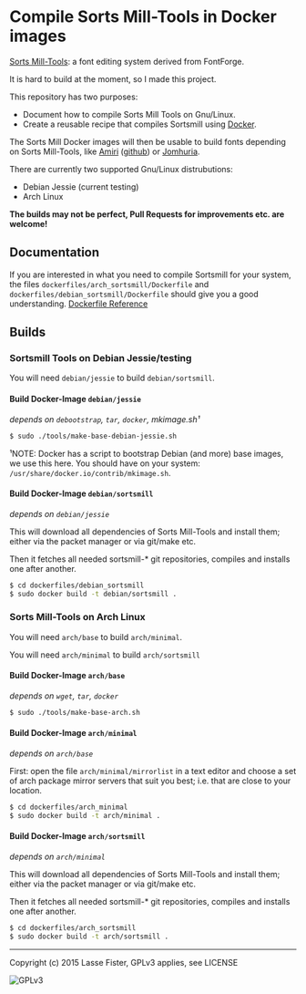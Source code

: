 # Compile Sorts Mill-Tools in Docker images

[Sorts Mill-Tools](https://bitbucket.org/sortsmill/sortsmill-tools): a font editing system derived from FontForge.

It is hard to build at the moment, so I made this project.

This repository has two purposes:

 * Document how to compile Sorts Mill Tools on Gnu/Linux.
 * Create a reusable recipe that compiles Sortsmill using [Docker](https://www.docker.com/).

The Sorts Mill Docker images will then be usable to build fonts depending on Sorts Mill-Tools, like
[Amiri](http://amirifont.org) ([github](https://github.com/khaledhosny/amiri-font)) or
[Jomhuria](https://github.com/Tarobish/Jomhuria).


There are currently two supported Gnu/Linux distrubutions:

 * Debian Jessie (current testing)
 * Arch Linux

**The builds may not be perfect, Pull Requests for improvements etc. are welcome!**

## Documentation

If you are interested in what you need to compile Sortsmill for your
system, the files `dockerfiles/arch_sortsmill/Dockerfile` and
`dockerfiles/debian_sortsmill/Dockerfile` should give you a good understanding.
[Dockerfile Reference](https://docs.docker.com/reference/builder/)

## Builds

### Sortsmill Tools on Debian Jessie/testing

You will need `debian/jessie` to build `debian/sortsmill`.

#### Build Docker-Image `debian/jessie`

*depends on `debootstrap`, `tar`, `docker`, mkimage.sh¹*

```sh
$ sudo ./tools/make-base-debian-jessie.sh
```

¹NOTE: Docker has a script to bootstrap Debian (and more) base images, we use this here. You
should have on your system: `/usr/share/docker.io/contrib/mkimage.sh`.

#### Build Docker-Image `debian/sortsmill`

*depends on `debian/jessie`*

This will download all dependencies of Sorts Mill-Tools and install them; either via the packet manager or via git/make etc.

Then it fetches all needed sortsmill-* git repositories, compiles and installs one after another.

```sh
$ cd dockerfiles/debian_sortsmill
$ sudo docker build -t debian/sortsmill .
```

### Sorts Mill-Tools on Arch Linux

You will need `arch/base` to build `arch/minimal`.

You will need `arch/minimal` to build `arch/sortsmill`

#### Build Docker-Image `arch/base`

*depends on `wget`, `tar`, `docker`*

```sh
$ sudo ./tools/make-base-arch.sh
```

#### Build Docker-Image `arch/minimal`

*depends on `arch/base`*

First: open the file `arch/minimal/mirrorlist` in a text editor and
choose a set of arch package mirror servers that suit you best; i.e.
that are close to your location.


```sh
$ cd dockerfiles/arch_minimal
$ sudo docker build -t arch/minimal .
```

#### Build Docker-Image `arch/sortsmill`

*depends on `arch/minimal`*

This will download all dependencies of Sorts Mill-Tools and install them;
either via the packet manager or via git/make etc.

Then it fetches all needed sortsmill-* git repositories, compiles and
installs one after another.

```sh
$ cd dockerfiles/arch_sortsmill
$ sudo docker build -t arch/sortsmill .
```
<hr />
Copyright (c) 2015 Lasse Fister, GPLv3 applies, see LICENSE

![GPLv3](http://www.gnu.org/graphics/gplv3-127x51.png)

